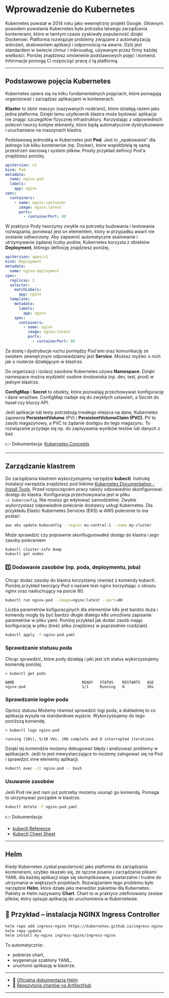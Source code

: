 
# Wprowadzenie do Kubernetes

Kubernetes powstał w 2014 roku jako wewnętrzny projekt Google. Głównym powodem powstania Kubernetes była potrzeba łatwego zarządzania kontenerami, które w tamtym czasie zyskiwały popularność dzięki Dockerowi. Platforma rozwiązuje problemy związane z automatyzacją wdrożeń, skalowaniem aplikacji i odpornością na awarie. Dziś jest standardem w świecie chmur i mikrousług, używanym przez firmy każdej wielkości. Poniżej znajdziesz omówienie podstawowych pojęć i komend. Informacje pomogą Ci rozpocząć pracę z tą platformą.

---

## Podstawowe pojęcia Kubernetes

Kubernetes opiera się na kilku fundamentalnych pojęciach, które pomagają organizować i zarządzać aplikacjami w kontenerach.

**Klaster** to zbiór maszyn (nazywanych node’ami), które działają razem jako jedna platforma. Dzięki temu użytkownik klastra może bydować aplikacje nie znając szczegółów fizycznej infrastruktury. Korzystając z odpowiednich poleceń tworzy kolejne elementy, które będą automatycznie dystrybuowane i uruchamiane na maszynach klastra. 

Podstawową jednostką w Kubernetes jest **Pod**. Jest to „opakowanie” dla jednego lub kilku kontenerów (np. Docker), które współdzielą tę samą przestrzeń sieciową i system plików. Prosty przykład definicji Pod'a znajdziesz poniżej. 

```yml
apiVersion: v1
kind: Pod
metadata:
  name: nginx-pod
  labels:
    app: nginx
spec:
  containers:
    - name: nginx-container
      image: nginx:latest
      ports:
        - containerPort: 80
```

W praktyce Pody tworzymy zwykle na potrzeby budowania i testowania rozwiązania, ponieważ jest on elementem, który w przypadku awarii nie zostanie odtworzony. Aby zapewnić automatyczne skalowanie i utrzymywanie żądanej liczby podów, Kubernetes korzysta z obiektów **Deployment**, którego definicję znajdziesz poniżej.

```yml
apiVersion: apps/v1
kind: Deployment
metadata:
  name: nginx-deployment
spec:
  replicas: 2
  selector:
    matchLabels:
      app: nginx
  template:
    metadata:
      labels:
        app: nginx
    spec:
      containers:
        - name: nginx
          image: nginx:latest
          ports:
            - containerPort: 80

```

Za dostę i dystrybucje ruchu pomiędzy Pod'ami oraz komunikację ze światem zewnętrznym odpowiedzialny jest **Service**. Możesz myśleć o nich jak o routerze działającym w klastrze.

Do organizacji i izolacji zasobów Kubernetes używa **Namespace**. Dzięki namespace można wydzielić osobne środowiska (np. dev, test, prod) w jednym klastrze. 

**ConfigMap** i **Secret** to obiekty, które pozwalają przechowywać konfigurację i dane wrażliwe. ConfigMap nadaje się do zwykłych ustawień, a Secret do haseł czy kluczy API. 

Jeśli aplikacje lub testy potrzebują trwałego miejsca na dane, Kubernetes zapewnia **PersistentVolume** (PV) i **PersistentVolumeClaim (PVC)**. PV to zasób magazynowy, a PVC to żądanie dostępu do tego magazynu. To rozwiązanie przydaje się np. do zapisywania wyników testów lub danych z baz.

👉 Dokumentacja: [Kubernetes Concepts](https://kubernetes.io/docs/concepts/overview/)

---

## Zarządzanie klastrem

Do zarządzania klastrem wykorzystujemy narzędzie **kubectl**. Instrukę instalacji narzędzia znajdziesz pod linkime [Kubernetes Documentation - Install Tools](https://kubernetes.io/docs/tasks/tools/). Przed rozpoczęciem pracy należy odpowiednio skonfigurować dostęp do klastra. Konfiguracja przechowywana jest w pliku `~/.kube/config`. Nie musisz go edytować samodzielnie. Zwykle wykorzystasz odpowiednie polecenie dostawcy usługi Kubernetes. Dla przykładu Elastic Kubernetes Services (EKS) w AWS polecenie to ma postać:

```bash
aws eks update-kubeconfig --region eu-central-1 --name my-cluster
```

Może sprawdzić czy poprawnie skonfiugurowałeś dostęp do klastra i jego zasoby poleceniem

```bash
kubectl cluster-info dump
kubectl get nodes
```

### 1️⃣ Dodawanie zasobów (np. poda, deploymentu, joba)  

Chcąc dodać zasoby do klastra korzystamy również z komendy kubectl. Poniżej przykład tworzący Pod o nazwie test-nginx korzystając z obrazu nginx oraz nasłuchujący na porcie 80.

```bash
kubectl run nginx-pod --image=nginx:latest --port=80
```

Liczba parametrów kofiguracyjnych dla elementów k8s jest bardzo duża i komendy mogły by być bardzo długie dlatego k8s umożliwia zapisanie parametrów w pliku yaml. Poniżej przykład jak dodać zasób mając konfigurację w pliku (treść pliku znajdziesz w poprzednim rozdziale). 

```bash
kubectl apply -f nginx-pod.yaml
```

### Sprawdzanie statusu poda  

Chcąc sprawdzić, które pody działają i jaki jest ich status wykorzystujemy komendę poniżej.

```
> kubectl get pods

NAME                              READY   STATUS    RESTARTS   AGE
nginx-pod                         1/1     Running   0          30s
```

### Sprawdzanie logów poda  

Oprócz statusu Możemy również sprawdzić logi poda, a dokładniej to co aplikacja wysyła na standardowe wyjście. Wykorzystujemy do tego poniższą komendę.

```
> kubectl logs nginx-pod

running (10s), 5/10 VUs, 100 complete and 0 interrupted iterations
```
Dzięki tej komendzie możemy debugować błędy i analizować problemy w aplikacjach. Jeśli to jest niewystarczające to możemy zalogować się na Pod i sprawdzić inne elementy aplikacji.

```bash
kubectl exec -it nginx-pod -- bash
```

### Usuwanie zasobów  
Jeśli Pod nie jest nam już potrzeby możemy usunąć go komendą. Pomaga to utrzymywać porządek w klastrze.

```bash
kubectl delete -f nginx-pod.yaml
```

👉 Dokumentacja: 
* [kubectl Reference](https://kubernetes.io/docs/reference/kubectl/)
* [Kubectl Cheet Sheet](https://kubernetes.io/docs/reference/kubectl/quick-reference/)

---

## Helm 

Kiedy Kubernetes zyskał popularność jako platforma do zarządzania kontenerami, szybko okazało się, że ręczne pisanie i zarządzanie plikami YAML dla każdej aplikacji staje się skomplikowane, powtarzalne i trudne do utrzymania w większych projektach. Rozwiązaniem tego problemu było narzędzie **Helm**, które działa jako menedżer pakietów dla Kubernetes. Pakiety w Helm nazywamy **Chart**. Chart to w praktyce zdefiniowany zestaw plików, który opisuje aplikację do uruchomienia w Kubernetesie. 

## 📌 Przykład – instalacja NGINX Ingress Controller

```bash
helm repo add ingress-nginx https://kubernetes.github.io/ingress-nginx
helm repo update
helm install my-nginx ingress-nginx/ingress-nginx
```

To automatycznie:
- pobierze chart,
- wygeneruje szablony YAML,
- uruchomi aplikację w klastrze.

---

- 🔗 [Oficjalna dokumentacja Helm](https://helm.sh/docs/)
- 🔗 [Repozytoria chartów na ArtifactHub](https://artifacthub.io)

---
